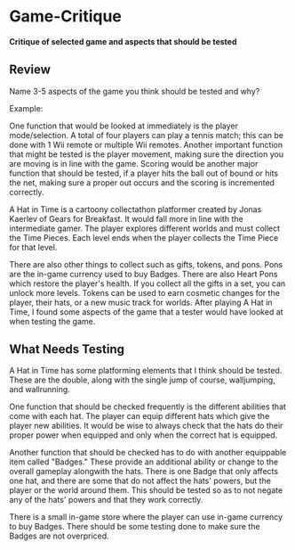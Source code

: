 # Game-Critique
#### Critique of selected game and aspects that should be tested

## Review

Name 3-5 aspects of the game you think should be tested and why?

Example: 

One function that would be looked at immediately is the player mode/selection. A total of four players can play a tennis match; this can be done with 1 Wii remote or multiple Wii remotes. Another important function that might be tested is the player movement, making sure the direction you are moving is in line with the game.  Scoring would be another major function that should be tested, if a player hits the ball out of bound or hits the net, making sure a proper out occurs and the scoring is incremented correctly.


A Hat in Time is a cartoony collectathon platformer created by Jonas Kaerlev of Gears for Breakfast. It would fall more in line with the intermediate gamer. The player explores different worlds and must collect the Time Pieces. Each level ends when the player collects the Time Piece for that level. 

There are also other things to collect such as gifts, tokens, and pons. Pons are the in-game currency used to buy Badges. There are also Heart Pons which restore the player's health. If you collect all the gifts in a set, you can unlock more levels. Tokens can be used to earn cosmetic changes for the player, their hats, or a new music track for worlds. After playing A Hat in Time, I found some aspects of the game that a tester would have looked at when testing the game.

## What Needs Testing

A Hat in Time has some platforming elements that I think should be tested. These are the double, along with the single jump of course, walljumping, and wallrunning.

One function that should be checked frequently is the different abilities that come with each hat. The player can equip different hats which give the player new abilities. It would be wise to always check that the hats do their proper power when equipped and only when the correct hat is equipped.

Another function that should be checked has to do with another equippable item called "Badges." These provide an additional ability or change to the overall gameplay alongwith the hats. There is one Badge that only affects one hat, and there are some that do not affect the hats' powers, but the player or the world around them. This should be tested so as to not negate any of the hats' powers and that they work correctly.

There is a small in-game store where the player can use in-game currency to buy Badges. There should be some testing done to make sure the Badges are not overpriced.



